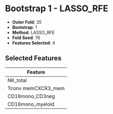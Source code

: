 # Bootstrap 1 - LASSO_RFE

- **Outer Fold**: 35
- **Bootstrap**: 1
- **Method**: LASSO_RFE
- **Fold Seed**: 76
- **Features Selected**: 4

## Selected Features

| Feature |
|---------|
| NK_total |
| Tconv memCXCR3_mem |
| CD16mono_CD3neg |
| CD16mono_myeloid |
